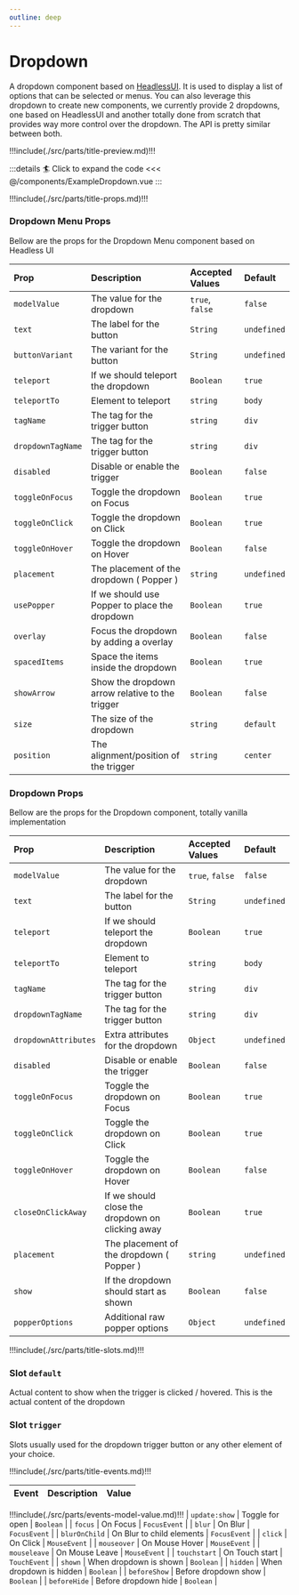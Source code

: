 ```yaml
---
outline: deep
---
```


# Dropdown

A dropdown component based on [HeadlessUI](https://headlessui.com). It is used to display a list of options that can be selected or menus.
You can also leverage this dropdown to create new components, we currently provide 2 dropdowns, one based on HeadlessUI
and another totally done from scratch that provides way more control over the dropdown. The API is pretty similar between both.

!!!include(./src/parts/title-preview.md)!!!

<ExampleDropdown />

:::details :surfer: Click to expand the code
<<< @/components/ExampleDropdown.vue
:::


!!!include(./src/parts/title-props.md)!!!

### Dropdown Menu Props

Bellow are the props for the Dropdown Menu component based on Headless UI

| Prop              | Description                                     | Accepted Values | Default     |
|:------------------|:------------------------------------------------|:----------------|:------------|
| `modelValue`      | The value for the dropdown                      | `true`, `false` | `false`     |
| `text`            | The label for the button                        | `String`        | `undefined` |
| `buttonVariant`   | The variant for the button                      | `String`        | `undefined` |
| `teleport`        | If we should teleport the dropdown              | `Boolean`       | `true`      |
| `teleportTo`      | Element to teleport                             | `string`        | `body`      |
| `tagName`         | The tag for the trigger button                  | `string`        | `div`       |
| `dropdownTagName` | The tag for the trigger button                  | `string`        | `div`       |
| `disabled`        | Disable or enable the trigger                   | `Boolean`       | `false`     |
| `toggleOnFocus`   | Toggle the dropdown on Focus                    | `Boolean`       | `true`      |
| `toggleOnClick`   | Toggle the dropdown on Click                    | `Boolean`       | `true`      |
| `toggleOnHover`   | Toggle the dropdown on Hover                    | `Boolean`       | `false`     |
| `placement`       | The placement of the dropdown ( Popper )        | `string`        | `undefined` |
| `usePopper`       | If we should use Popper to place the dropdown   | `Boolean`       | `true`      |
| `overlay`         | Focus the dropdown by adding a overlay          | `Boolean`       | `false`     |
| `spacedItems`     | Space the items inside the dropdown             | `Boolean`       | `true`      |
| `showArrow`       | Show the dropdown arrow relative to the trigger | `Boolean`       | `false`     |
| `size`            | The size of the dropdown                        | `string`        | `default`   |
| `position`        | The alignment/position of the trigger           | `string`        | `center`    |

### Dropdown Props

Bellow are the props for the Dropdown component, totally vanilla implementation


| Prop                 | Description                                      | Accepted Values | Default     |
|:---------------------|:-------------------------------------------------|:----------------|:------------|
| `modelValue`         | The value for the dropdown                       | `true`, `false` | `false`     |
| `text`               | The label for the button                         | `String`        | `undefined` |
| `teleport`           | If we should teleport the dropdown               | `Boolean`       | `true`      |
| `teleportTo`         | Element to teleport                              | `string`        | `body`      |
| `tagName`            | The tag for the trigger button                   | `string`        | `div`       |
| `dropdownTagName`    | The tag for the trigger button                   | `string`        | `div`       |
| `dropdownAttributes` | Extra attributes for the dropdown                | `Object`        | `undefined` |
| `disabled`           | Disable or enable the trigger                    | `Boolean`       | `false`     |
| `toggleOnFocus`      | Toggle the dropdown on Focus                     | `Boolean`       | `true`      |
| `toggleOnClick`      | Toggle the dropdown on Click                     | `Boolean`       | `true`      |
| `toggleOnHover`      | Toggle the dropdown on Hover                     | `Boolean`       | `false`     |
| `closeOnClickAway`   | If we should close the dropdown on clicking away | `Boolean`       | `true`      |
| `placement`          | The placement of the dropdown ( Popper )         | `string`        | `undefined` |
| `show`               | If the dropdown should start as shown            | `Boolean`       | `false`     |
| `popperOptions`      | Additional raw popper options                    | `Object`        | `undefined` |


!!!include(./src/parts/title-slots.md)!!!

### Slot `default`

Actual content to show when the trigger is clicked / hovered. This is the actual content of the dropdown

### Slot `trigger`

Slots usually used for the dropdown trigger button or any other element of your choice.


!!!include(./src/parts/title-events.md)!!!

| Event   | Description             | Value     |
|:--------|:------------------------|:----------|
!!!include(./src/parts/events-model-value.md)!!!
| `update:show` | Toggle for open | `Boolean` |
| `focus` | On Focus | `FocusEvent` |
| `blur` | On Blur | `FocusEvent` |
| `blurOnChild` | On Blur to child elements | `FocusEvent` |
| `click` | On Click | `MouseEvent` |
| `mouseover` | On Mouse Hover | `MouseEvent` |
| `mouseleave` | On Mouse Leave | `MouseEvent` |
| `touchstart` | On Touch start | `TouchEvent` |
| `shown` | When dropdown is shown | `Boolean` |
| `hidden` | When dropdown is hidden | `Boolean` |
| `beforeShow` | Before dropdown show | `Boolean` |
| `beforeHide` | Before dropdown hide | `Boolean` |
